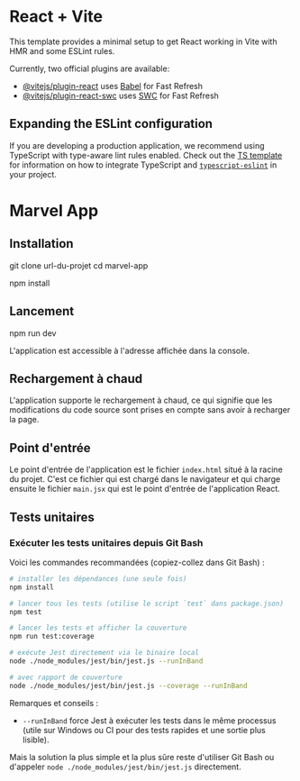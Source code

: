 # React + Vite

This template provides a minimal setup to get React working in Vite with HMR and some ESLint rules.

Currently, two official plugins are available:

- [@vitejs/plugin-react](https://github.com/vitejs/vite-plugin-react/blob/main/packages/plugin-react) uses [Babel](https://babeljs.io/) for Fast Refresh
- [@vitejs/plugin-react-swc](https://github.com/vitejs/vite-plugin-react/blob/main/packages/plugin-react-swc) uses [SWC](https://swc.rs/) for Fast Refresh

## Expanding the ESLint configuration

If you are developing a production application, we recommend using TypeScript with type-aware lint rules enabled. Check out the [TS template](https://github.com/vitejs/vite/tree/main/packages/create-vite/template-react-ts) for information on how to integrate TypeScript and [`typescript-eslint`](https://typescript-eslint.io) in your project.


# Marvel App

## Installation

git clone url-du-projet
cd marvel-app

npm install

## Lancement

npm run dev

L'application est accessible à l'adresse affichée dans la console.


## Rechargement à chaud

L'application supporte le rechargement à chaud, ce qui signifie que les modifications du code source sont prises en compte sans avoir à recharger la page.


## Point d'entrée

Le point d'entrée de l'application est le fichier `index.html` situé à la racine du projet. C'est ce fichier qui est chargé dans le navigateur et qui charge ensuite le fichier `main.jsx` qui est le point d'entrée de l'application React.

## Tests unitaires

### Exécuter les tests unitaires depuis Git Bash
Voici les commandes recommandées (copiez-collez dans Git Bash) :

```bash
# installer les dépendances (une seule fois)
npm install

# lancer tous les tests (utilise le script `test` dans package.json)
npm test

# lancer les tests et afficher la couverture
npm run test:coverage
```

```bash
# exécute Jest directement via le binaire local
node ./node_modules/jest/bin/jest.js --runInBand

# avec rapport de couverture
node ./node_modules/jest/bin/jest.js --coverage --runInBand
```

Remarques et conseils :
- `--runInBand` force Jest à exécuter les tests dans le même processus (utile sur Windows ou CI pour des tests rapides et une sortie plus lisible).

Mais la solution la plus simple et la plus sûre reste d'utiliser Git Bash ou d'appeler `node ./node_modules/jest/bin/jest.js` directement.
